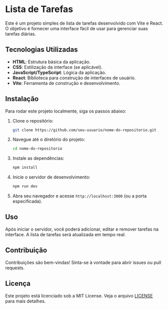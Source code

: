 # Lista de Tarefas

Este é um projeto simples de lista de tarefas desenvolvido com Vite e React. O objetivo é fornecer uma interface fácil de usar para gerenciar suas tarefas diárias.

## Tecnologias Utilizadas

- **HTML**: Estrutura básica da aplicação.
- **CSS**: Estilização da interface (se aplicável).
- **JavaScript/TypeScript**: Lógica da aplicação.
- **React**: Biblioteca para construção de interfaces de usuário.
- **Vite**: Ferramenta de construção e desenvolvimento.

## Instalação

Para rodar este projeto localmente, siga os passos abaixo:

1. Clone o repositório:
   ```bash
   git clone https://github.com/seu-usuario/nome-do-repositorio.git
   ```

2. Navegue até o diretório do projeto:
   ```bash
   cd nome-do-repositorio
   ```

3. Instale as dependências:
   ```bash
   npm install
   ```

4. Inicie o servidor de desenvolvimento:
   ```bash
   npm run dev
   ```

5. Abra seu navegador e acesse `http://localhost:3000` (ou a porta especificada).

## Uso

Após iniciar o servidor, você poderá adicionar, editar e remover tarefas na interface. A lista de tarefas será atualizada em tempo real.

## Contribuição

Contribuições são bem-vindas! Sinta-se à vontade para abrir issues ou pull requests.

## Licença

Este projeto está licenciado sob a MIT License. Veja o arquivo [LICENSE](LICENSE) para mais detalhes.